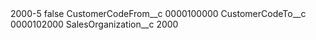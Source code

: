 <?xml version="1.0" encoding="UTF-8"?>
<CustomMetadata xmlns="http://soap.sforce.com/2006/04/metadata" xmlns:xsi="http://www.w3.org/2001/XMLSchema-instance" xmlns:xsd="http://www.w3.org/2001/XMLSchema">
    <label>2000-5</label>
    <protected>false</protected>
    <values>
        <field>CustomerCodeFrom__c</field>
        <value xsi:type="xsd:string">0000100000</value>
    </values>
    <values>
        <field>CustomerCodeTo__c</field>
        <value xsi:type="xsd:string">0000102000</value>
    </values>
    <values>
        <field>SalesOrganization__c</field>
        <value xsi:type="xsd:string">2000</value>
    </values>
</CustomMetadata>
